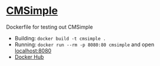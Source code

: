 # [CMSimple](https://www.cmsimple.org/)

Dockerfile for testing out CMSimple

* Building: `docker build -t cmsimple .`
* Running: `docker run --rm -p 8080:80 cmsimple` and open [localhost:8080](http://localhost:8080/)
* [Docker Hub](https://hub.docker.com/r/teele/cmsimple/)
